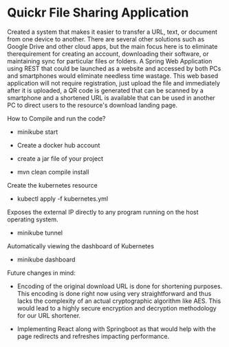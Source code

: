 # Quickr File Sharing Application


Created a system that makes it easier to transfer a URL, text, or document from one device to another. There are several other solutions such as Google Drive and other cloud apps, but the main focus here is to eliminate therequirement for creating an account, downloading their software, or maintaining sync for particular files or folders. A Spring Web Application using REST that could be launched as a website and accessed by both PCs and smartphones would eliminate needless time wastage. This web based application will not require registration, just upload the file and immediately after it is uploaded, a QR code is generated that can be scanned by a smartphone and a shortened URL is available that can be used in another PC to direct users to the resource's download landing page.

How to Compile and run the code?

- minikube start

- Create a docker hub account

- create a jar file of your project

- mvn clean compile install

Create the kubernetes resource
- kubectl apply -f kubernetes.yml


Exposes the external IP directly to any
program running on the host operating system.
- minikube tunnel

Automatically viewing the dashboard of Kubernetes
- minikube dashboard

Future changes in mind:

- Encoding of the original download URL is done for shortening purposes. This encoding is done right now using very straightforward and thus lacks the complexity of an actual cryptographic algorithm like AES. This would lead to a highly secure encryption and decryption methodology for our URL shortener.

- Implementing React along with Springboot as that would help with the page redirects and refreshes impacting performance.


